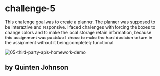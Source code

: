 # challenge-5

This challenge goal was to create a planner.
The planner was supposed to be interactive and responsive.
I faced challenges with forcing the boxes to change colors and to make the local storage retain information, because this assignment was pastdue I chose to make the hard decision to turn in the assignment without it being completely functional.


![05-third-party-apis-homework-demo](https://user-images.githubusercontent.com/127479263/234390559-9ee85c48-2721-4e7d-a7a8-c8db51b820f4.gif)




## by Quinten Johnson
